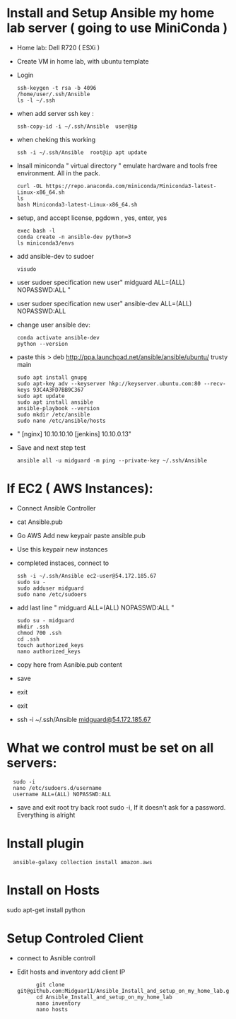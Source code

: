 # Install and Setup Ansible my home lab server ( going to use MiniConda )

- Home lab: Dell R720 ( ESXi )
- Create VM in home lab, with ubuntu template
- Login

      ssh-keygen -t rsa -b 4096
      /home/user/.ssh/Ansible
      ls -l ~/.ssh

- when add server ssh key :

      ssh-copy-id -i ~/.ssh/Ansible  user@ip

- when cheking this working

      ssh -i ~/.ssh/Ansible  root@ip apt update

- Insall miniconda  " virtual directory " emulate hardware and tools free environment. All in the pack.

      curl -OL https://repo.anaconda.com/miniconda/Miniconda3-latest-Linux-x86_64.sh
      ls
      bash Miniconda3-latest-Linux-x86_64.sh

- setup, and accept license, pgdown , yes, enter, yes
      
      exec bash -l
      conda create -n ansible-dev python=3 
      ls miniconda3/envs

- add ansible-dev to sudoer
      
      visudo

- user sudoer specification new user" midguard ALL=(ALL) NOPASSWD:ALL "
 - user sudoer specification new user" ansible-dev ALL=(ALL) NOPASSWD:ALL

- change user ansible dev: 

      conda activate ansible-dev
      python --version

- paste this > deb http://ppa.launchpad.net/ansible/ansible/ubuntu/ trusty main

      sudo apt install gnupg
      sudo apt-key adv --keyserver hkp://keyserver.ubuntu.com:80 --recv-keys 93C4A3FD7BB9C367
      sudo apt update 
      sudo apt install ansible
      ansible-playbook --version
      sudo mkdir /etc/ansible
      sudo nano /etc/ansible/hosts

- " [nginx]
10.10.10.10
[jenkins]
10.10.0.13"

- Save and next step test

      ansible all -u midguard -m ping --private-key ~/.ssh/Ansible

# If EC2 ( AWS Instances):

- Connect Ansible Controller
- cat Ansible.pub
- Go AWS Add new keypair paste ansible.pub
- Use this keypair new instances
- completed instaces, connect to

      ssh -i ~/.ssh/Ansible ec2-user@54.172.185.67
      sudo su -
      sudo adduser midguard
      sudo nano /etc/sudoers

- add last line " midguard ALL=(ALL) NOPASSWD:ALL  "

      sudo su - midguard
      mkdir .ssh
      chmod 700 .ssh
      cd .ssh
      touch authorized_keys
      nano authorized_keys

- copy here from Asnible.pub content
- save
- exit
- exit
- ssh -i ~/.ssh/Ansible midguard@54.172.185.67

# What we control must be set on all servers:

      sudo -i
      nano /etc/sudoers.d/username
      username ALL=(ALL) NOPASSWD:ALL
      
  - save and exit root try back root sudo -i, If it doesn't ask for a password. Everything is alright


# Install plugin

      ansible-galaxy collection install amazon.aws

# Install on Hosts

sudo apt-get install python

# Setup Controled Client

- connect to Asnible controll
- Edit hosts and inventory add client IP

            git clone git@github.com:Midguar11/Ansible_Install_and_setup_on_my_home_lab.git
            cd Ansible_Install_and_setup_on_my_home_lab
            nano inventory
            nano hosts
            
       
            

